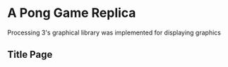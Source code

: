 # A Pong Game Replica 

Processing 3's graphical library was implemented for displaying graphics 

## Title Page
